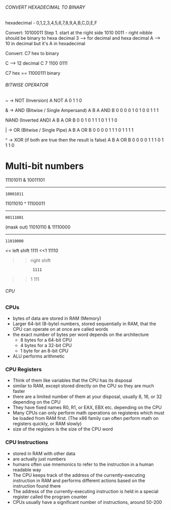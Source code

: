 ###### CONVERT HEXADECIMAL TO BINARY

hexadecimal - 0,1,2,3,4,5,6,7,8,9,A,B,C,D,E,F

Convert: 10100011
Step 1. start at the right side
1010 0011 - right nibble should be binary to hexa decimal
3 --> for decimal and hexa decimal
A --> 10 in decimal but it's A in hexadecimal

Convert: C7 hex to binary

C --> 12 decimal
C 7
1100 0111

C7 hex == 11000111 binary

###### BITWISE OPERATOR

~ -> NOT (Inversion)
A NOT A
0 1
1 0

& -> AND (Bitwise / Single Ampersand)
A B A AND B
0 0 0
0 1 0
1 0 0
1 1 1

NAND (Inverted AND)
A B A OR B
0 0 1
0 1 1
1 0 1
1 1 0

| -> OR (Bitwise / Single Pipe)
A B A OR B
0 0 0
0 1 1
1 0 1
1 1 1

^ -> XOR (if both are true then the result is false)
A B A OR B
0 0 0
0 1 1
1 0 1
1 1 0

# Multi-bit numbers

11101011
& 10011101

---

    10001011

11011010
^ 11100011

---

    00111001

(mask out)
11010110
& 11110000

---

    11010000

<< left shift
1111
<<1 11110

> > right shift

    			1111

> > 1 111

###### CPU

### CPUs

- bytes of data are stored in RAM (Memory)
- Larger 64-bit (8-byte) numbers, stored sequentially in RAM, that the CPU can operate on at once are called words
- the exact number of bytes per word depends on the architecture
  - 8 bytes for a 64-bit CPU
  - 4 bytes for a 32-bit CPU
  - 1 byte for an 8-bit CPU
- ALU performs arithmetic

### CPU Registers

- Think of them like variables that the CPU has its disposal
- similar to RAM, except stored directly on the CPU so they are much faster
- there are a limited number of them at your disposal, usually 8, 16, or 32 depending on the CPU
- They have fixed names R0, R1, or EAX, EBX etc. depending on the CPU
- Many CPUs can only perform math operations on registeres which must be loaded from RAM first. (The x86 family can often perform math on registers quickly, or RAM slowly)
- size of the registers is the size of the CPU word

### CPU Instructions

- stored in RAM with other data
- are actually just numbers
- humans often use mnemonics to refer to the instruction in a human readable way
- The CPU keeps track of the address of the currently-executing instruction in RAM and performs different actions based on the instruction found there
- The address of the currently-executing instruction is held in a special register called the program counter
- CPUs usually have a significant number of instructions, around 50-200
